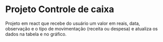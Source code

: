 # Projeto Controle de caixa

Projeto em react que recebe do usuário um valor em reais, data, observação e o tipo de movimentação (receita ou despesa) e atualiza os dados na tabela e no gráfico.
